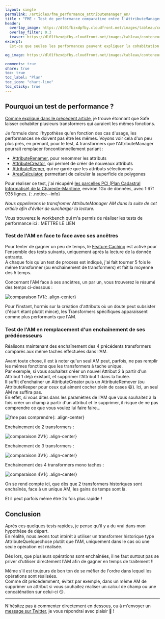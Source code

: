 ```yaml
---
layout: single
permalink: /articles/fme_performance_attributemanager_en/
title : "FME : Test de performance comparative entre l'AttributeManager et ertais transformers équivalents" 
header:
  overlay_image: https://dl01fbzxdpfby.cloudfront.net/images/tableau/conteneur_retractable/conteneurs_retractables.png
  overlay_filter: 0.3
  teaser: https://dl01fbzxdpfby.cloudfront.net/images/tableau/conteneur_retractable/conteneurs_retractables.png
excerpt:
  Est-ce que seules les performances peuvent expliquer la cohabitation de plusieurs transformers FME équivalents ?

og_image: https://dl01fbzxdpfby.cloudfront.net/images/tableau/conteneur_retractable/conteneurs_retractables.png

comments: true
share: true
toc: true
toc_label: "Plan"
toc_icon: "chart-line"
toc_sticky: true
---
```


## Pourquoi un test de performance ?

[Comme expliqué dans le précédent article](https://aurelienchaumet.github.io/articles/fme_transformers_classement/), je trouve étonnant que Safe laisser cohabiter plusieurs transformers qui auraient les mêmes fonctions.

Je formule donc l'hypothèse qu'en fonction des cas d'usage, les performances ne doivent pas être les mêmes. Voyons voir cela d'un peu plus près, en prenant, pour le test, 4 transformers que l'AttributeManager pourrait remplacer foncontionnellement parlant :

- [AttributeRenamer](https://docs.safe.com/fme/html/FME_Desktop_Documentation/FME_Transformers/Transformers/attributerenamer.htm), pour renommer les attributs
- [AttributeCreator](https://docs.safe.com/fme/html/FME_Desktop_Documentation/FME_Transformers/Transformers/attributecreator.htm), qui permet de créer de nouveaux attributs
- [AttributeKeeper](https://docs.safe.com/fme/html/FME_Desktop_Documentation/FME_Transformers/Transformers/attributekeeper.htm), qui ne garde que les attributs sélectionnés
- [AreaCalculator](https://docs.safe.com/fme/html/FME_Desktop_Documentation/FME_Transformers/Transformers/areacalculator.htm), permettant de calculer la superficie de polygones

Pour réaliser ce test, j'ai récupéré [les parcelles PCI (Plan Cadastral Informatisé) de la Charente-Maritime](https://cadastre.data.gouv.fr/data/etalab-cadastre/2021-04-01/geojson/departements/17/), environ 1Go de données, avec 1 671 935 lignes.
{: .notice--info}

_Nous appellerons le transfromer AttributeManager *AM* dans la suite de cet article afin d'éviter de surcharger la lecture._

Vous trouverez le workbench qui m'a permis de réaliser les tests de performance ici :
METTRE LE LIEN

### Test de l'AM en face to face avec ses ancêtres

Pour tenter de gagner un peu de temps, le [Feature Caching](https://www.safe.com/blog/2018/05/caching-data-fme-evangelist174/) est activé pour l'ensemble des tests suivants, uniquement après la lecture de la donnée entrante.  
A chaque fois qu'un test de process est indiqué, j'ai fait tourner 5 fois le même transformer (ou enchainement de transformers) et fait la moyenne des 5 temps.

Concernant l'AM face à ses ancètres, un par un, vous trouverez le résumé des temps ci-dessous :

![comparaison 1V1](https://dl01fbzxdpfby.cloudfront.net/images/fme/performance_attributemanager/1V1.png "Comparaison 1V1"){: .align-center}

Pour l'instant, hormis sur la création d'attributs où un doute peut subsister (l'écart étant plutôt mince), les Transformers spécifiques apparaissent comme plus performants que l'AM.

### Test de l'AM en remplacement d'un enchaînement de ses prédécesseurs

Réalisons maintenant des enchaînement des 4 précédents transformers comparés aux même taches effectuées dans l'AM.

Avant toute chose, il est à noter qu'un seul AM peut, parfois, ne pas remplir les mêmes fonctions que les transformers à tache unique.  
Par exemple, si vous souhaitez créer un nouvel Attribut 2 à partir d'un Attribut 1 déjà existant, et supprimer l'Attribut 1 dans la foulée.  
Il suffit d'enchainer un AttributeCreator puis un AttributeRemover (ou AttributeKeeper pour ceux qui aiment cocher plein de cases :smile:). Ici, un seul AM ne suffira pas.  
En effet, si vous dites dans les paramètres de l'AM que vous souhaitez à la fois créer un champ à partir d'un attribut et le supprimer, il risque de ne pas comprendre ce que vous voulez lui faire faire...

![fme pas comprendre](https://dl01fbzxdpfby.cloudfront.net/images/fme/transformers_ranking/fme_pas_comprendre.png "FME pas comprendre"){: .align-center}

Enchainement de 2 transformers :

![comparaison 2V1](https://dl01fbzxdpfby.cloudfront.net/images/fme/performance_attributemanager/2V1.png "Comparaison 2V1"){: .align-center}

Enchainement de 3 transformers :

![comparaison 3V1](https://dl01fbzxdpfby.cloudfront.net/images/fme/performance_attributemanager/3V1.png "Comparaison 3V1"){: .align-center}

Enchainement des 4 transformers mono taches :

![comparaison 4V1](https://dl01fbzxdpfby.cloudfront.net/images/fme/performance_attributemanager/4V1.png "Comparaison 4V1"){: .align-center}

On se rend compte ici, que dès que 2 transformers historiques sont enchaînés, face à un unique AM, les gains de temps sont là.

Et il peut parfois même être 2x fois plus rapide !

## Conclusion

Après ces quelques tests rapides, je pense qu'il y a du vrai dans mon hypothèse de départ.  
En réalité, nous avons tout intérêt à utiliser un transformer historique type AttributeQuelquechose plutôt que l'AM, uniquement dans le cas où une seule opération est réalisée.

Dès lors, que plusieurs opérations sont enchaînées, il ne faut surtout pas se priver d'utiliser directement l'AM afin de gagner en temps de traitement !!

Même s'il est toujours de bon ton de se méfier de l'ordre dans lequel les opérations sont réalisées.  
Comme dit précédemment, évitez par exemple, dans un même AM de supprimer un attribut si vous souhaitez réaliser un calcul de champ ou une concaténation sur celui-ci :smirk:.

----

N'hésitez pas à commenter directement en dessous, ou à m'envoyer un [message sur Twitter](https://twitter.com/messages/compose?recipient_id=938055192221765634), je vous répondrai avec plaisir :pray: !
